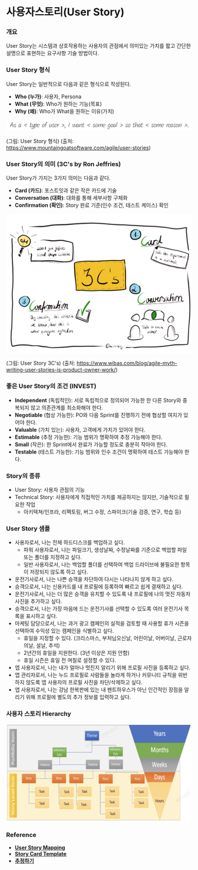 # 사용자스토리(User Story)

### 개요

User Story는 시스템과 상호작용하는 사용자의 관점에서 의미있는 가치를 짧고 간단한 설명으로 표현하는 요구사항 기술 방법이다.

### User Story 형식

User Story는 일반적으로 다음과 같은 형식으로 작성된다.

- **Who (누가)**: 사용자, Persona
- **What (무엇)**: Who가 원하는 기능(목표)
- **Why (왜)**: Who가 What을 원하는 이유(가치)

![img](./img/image2020-3-21_11-7-1.png)

(그림: User Story 형식) (출처: https://www.mountaingoatsoftware.com/agile/user-stories)

### User Story의 의미 (3C's by Ron Jeffries)

User Story가 가지는 3가지 의미는 다음과 같다.

- **Card (카드)**: 포스트잇과 같은 작은 카드에 기술
- **Conversation (대화)**: 대화를 통해 세부사항 구체화
- **Confirmation (확인)**: Story 완료 기준(인수 조건, 테스트 케이스) 확인

![img](./img/userstory-3cs.png)

(그림: User Story 3C's) (출처: https://www.wibas.com/blog/agile-myth-writing-user-stories-is-product-owner-work/)

### 좋은 User Story의 조건 (INVEST)

- **Independent** (독립적인): 서로 독립적으로 정의되어 가능한 한 다른 Story와 중복되지 않고 의존관계를 최소화해야 한다.
- **Negotiable** (협상 가능한): PO와 다음 Sprint를 진행하기 전에 협상할 여지가 있어야 한다.
- **Valuable** (가치 있는): 사용자, 고객에게 가치가 있어야 한다.
- **Estimable** (추정 가능한): 기능 범위가 명확하여 추정 가능해야 한다.
- **Small** (작은): 한 Sprint에서 완료가 가능할 정도로 충분히 작아야 한다.
- **Testable** (테스트 가능한): 기능 범위와 인수 조건이 명확하여 테스트 가능해야 한다.

### Story의 종류

- User Story: 사용자 관점의 기능
- Technical Story: 사용자에게 직접적인 가치를 제공하지는 않지만, 기술적으로 필요한 작업
  - 아키텍쳐/인프라, 리팩토링, 버그 수정, 스파이크(기술 검증, 연구, 학습 등)

### User Story 샘플

- 사용자로서, 나는 전체 하드디스크를 백업하고 싶다.
  - 파워 사용자로서, 나는 파일크기, 생성날짜, 수정날짜를 기준으로 백업할 파일 또는 폴더를 지정하고 싶다.
  - 일반 사용자로서, 나는 백업할 폴더를 선택하여 백업 드라이브에 불필요한 항목이 저장되지 않도록 하고 싶다.
- 운전기사로서, 나는 나쁜 승객을 차단하여 다시는 나타나지 않게 하고 싶다.
- 승객으로서, 나는 신용카드를 내 프로필에 등록하여 빠르고 쉽게 결재하고 싶다.
- 운전기사로서, 나는 더 많은 승객을 유치할 수 있도록 내 프로필에 나의 멋진 자동차 사진을 추가하고 싶다.
- 승객으로서, 나는 가장 마음에 드는 운전기사를 선택할 수 있도록 여러 운전기사 목록을 표시하고 싶다.
- 마케팅 담당으로서, 나는 과거 광고 캠페인의 실적을 검토할 때 사용할 휴가 시즌을 선택하여 수익성 있는 캠페인을 식별하고 싶다.
  - 휴일을 지정할 수 있다. (크리스마스, 부처님오신날, 어린이날, 어버이날, 근로자의날, 설날, 추석)
  - 2년간의 휴일을 지원한다. (3년 이상은 지원 안함)
  - 휴일 시즌은 휴일 전 며칠로 설정할 수 있다.
- 앱 사용자로서, 나는 내가 얼마나 멋진지 알리기 위해 프로필 사진을 등록하고 싶다.
- 앱 관리자로서, 나는 누드 프로필로 사람들을 놀라게 하거나 커뮤니티 규칙을 위반하지 않도록 앱 사용자의 프로필 사진을 차단/삭제하고 싶다.
- 앱 사용자로서, 나는 강남 한복판에 있는 내 펜트하우스가 아닌 인간적인 장점을 알리기 위해 프로필에 별도의 추가 정보를 입력하고 싶다.

### 사용자 스토리 Hierarchy

![image-20200716152624363](./img/image-20200716152624363.png)



### Reference

- **[User Story Mapping](./user-story-map.md)**
- **[Story Card Template](./template/story-card-template.md)**
- **[추정하기](./estimation.md)**

